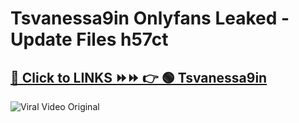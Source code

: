 
 # Tsvanessa9in Onlyfans Leaked - Update Files h57ct

## <h2><a href="https://clipsfans.com/Tsvanessa9in&ref=git">🔗 Click to LINKS ⏩⏩ 👉 🟢 Tsvanessa9in </a></h2>

<a href="https://clipsfans.com/Tsvanessa9in&ref=git" rel="nofollow" data-target="animated-image.originalLink"><img src="https://i.ibb.co.com/xMMVF88/686577567.gif" alt="Viral Video Original" style="max-width: 100%; display: inline-block;" data-target="animated-image.originalImage"></a>


